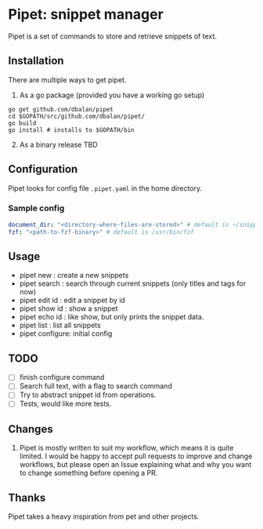 # Pipet: snippet manager

Pipet is a set of commands to store and retrieve snippets of text.

## Installation
There are multiple ways to get pipet.
1. As a go package (provided you have a working go setup)
```
go get github.com/dbalan/pipet
cd $GOPATH/src/github.com/dbalan/pipet/
go build
go install # installs to $GOPATH/bin
```

2. As a binary release
TBD


## Configuration
Pipet looks for config file `.pipet.yaml` in the home directory.

### Sample config
```yaml
document_dir: "<directory-where-files-are-stored>" # default is ~/snippets
fzf: "<path-to-fzf-binary>" # default is /usr/bin/fzf
```

## Usage
  - pipet new : create a new snippets
  - pipet search : search through current snippets (only titles and tags for now)
  - pipet edit id : edit a snippet by id
  - pipet show id : show a snippet
  - pipet echo id : like show, but only prints the snippet data.
  - pipet list : list all snippets
  - pipet configure: initial config

## TODO
  - [ ] finish configure command
  - [ ] Search full text, with a flag to search command
  - [ ] Try to abstract snippet id from operations.
  - [ ] Tests, would like more tests.

## Changes
1. Pipet is mostly written to suit my workflow, which means it is quite limited.
   I would be happy to accept pull requests to improve and change workflows, but
   please open an Issue explaining what and why you want to change something
   before opening a PR.

## Thanks
Pipet takes a heavy inspiration from pet and other projects.

